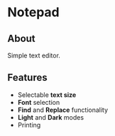 # Notepad


## About

Simple text editor.


## Features

- Selectable **text size**
- **Font** selection
- **Find** and **Replace** functionality
- **Light** and **Dark** modes
- Printing